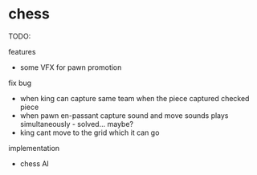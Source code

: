 # chess

TODO:

features
- some VFX for pawn promotion

fix bug
- when king can capture same team when the piece captured checked piece
- when pawn en-passant capture sound and move sounds plays simultaneously - solved... maybe?
- king cant move to the grid which it can go

implementation
- chess AI